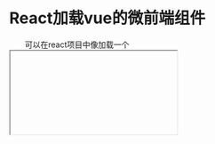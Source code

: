 # React加载vue的微前端组件

&emsp;&emsp;可以在react项目中像加载一个 <iframe> 标签一样简单的加载一个远程vue组件
</br>

vue组件的开发请务必使用**umd规范**开发。
建议使用vue-cli提供的<a href="https://cli.vuejs.org/zh/guide/build-targets.html#%E5%BA%94%E7%94%A8" target="_blank">构建库</a>的功能
